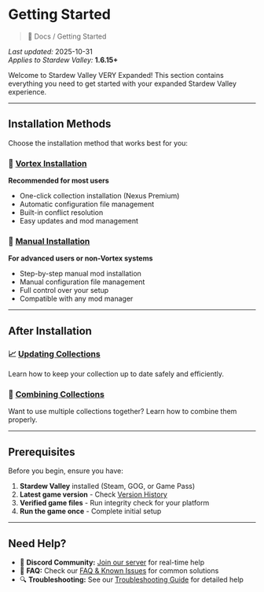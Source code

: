 # Getting Started

> 📂 Docs / Getting Started

*Last updated:* 2025-10-31  
*Applies to Stardew Valley:* **1.6.15+**

Welcome to Stardew Valley VERY Expanded! This section contains everything you need to get started with your expanded Stardew Valley experience.

---

## Installation Methods

Choose the installation method that works best for you:

### 🎯 [Vortex Installation](../Installation/Vortex/installation.md)
**Recommended for most users**
- One-click collection installation (Nexus Premium)
- Automatic configuration file management
- Built-in conflict resolution
- Easy updates and mod management

### 🔧 [Manual Installation](../Installation/Manual/installation.md)
**For advanced users or non-Vortex systems**
- Step-by-step manual mod installation
- Manual configuration file management
- Full control over your setup
- Compatible with any mod manager

---

## After Installation

### 📈 [Updating Collections](updating-collections.md)
Learn how to keep your collection up to date safely and efficiently.

### 🔗 [Combining Collections](../Collections/combining-collections.md)
Want to use multiple collections together? Learn how to combine them properly.

---

## Prerequisites

Before you begin, ensure you have:

1. **Stardew Valley** installed (Steam, GOG, or Game Pass)
2. **Latest game version** - Check [Version History](https://stardewvalleywiki.com/Version_History)
3. **Verified game files** - Run integrity check for your platform
4. **Run the game once** - Complete initial setup

---

## Need Help?

- 💬 **Discord Community:** [Join our server](https://discord.gg/MPcgJUXeeY) for real-time help
- 📖 **FAQ:** Check our [FAQ & Known Issues](../faq-known-issues.md) for common solutions
- 🔍 **Troubleshooting:** See our [Troubleshooting Guide](../Guides/troubleshooting.md) for detailed help

